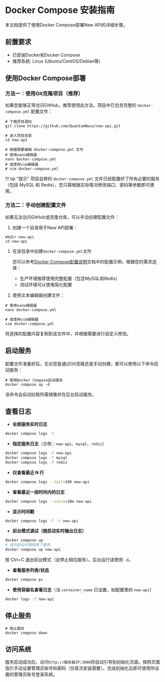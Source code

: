 # Docker Compose 安装指南

本文档提供了使用Docker Compose部署New API的详细步骤。

## 前置要求

- 已安装Docker和Docker Compose
- 推荐系统: Linux (Ubuntu/CentOS/Debian等)

## 使用Docker Compose部署

### 方法一：使用Git克隆项目（推荐）

如果您能够正常访问GitHub，推荐使用此方法。项目中已包含完整的 `docker-compose.yml` 配置文件：

```shell
# 下载项目源码
git clone https://github.com/QuantumNous/new-api.git

# 进入项目目录
cd new-api

# 根据需要编辑 docker-compose.yml 文件
# 使用nano编辑器
nano docker-compose.yml
# 或使用vim编辑器
# vim docker-compose.yml
```

!!! tip "提示"
    项目自带的 `docker-compose.yml` 文件已经配置好了所有必要的服务（包括 MySQL 和 Redis），您只需根据实际情况修改端口、密码等参数即可使用。

### 方法二：手动创建配置文件

如果无法访问GitHub或克隆仓库，可以手动创建配置文件：

1. 创建一个目录用于New API部署：

```shell
mkdir new-api
cd new-api
```

1. 在该目录中创建`docker-compose.yml`文件

   您可以参考[Docker Compose配置说明](docker-compose-yml.md)文档中的配置示例，根据您的需求选择：
   
   - 生产环境推荐使用完整配置（包含MySQL和Redis）
   - 测试环境可以使用简化配置

1. 使用文本编辑器创建文件：

```shell
# 使用nano编辑器
nano docker-compose.yml

# 或使用vim编辑器
vim docker-compose.yml
```

将选择的配置内容复制到该文件中，并根据需要进行自定义修改。

## 启动服务

配置文件准备好后，无论您是通过Git克隆还是手动创建，都可以使用以下命令启动服务：

```shell
# 使用Docker Compose启动服务
docker compose up -d
```

该命令会自动拉取所需镜像并在后台启动服务。

## 查看日志

- **全部服务实时日志**

```bash
docker compose logs -f
```

- **指定服务日志**（示例：`new-api`、`mysql`、`redis`）

```bash
docker compose logs -f new-api
docker compose logs -f mysql
docker compose logs -f redis
```

- **仅查看最近 N 行**

```bash
docker compose logs --tail=100 new-api
```

- **查看最近一段时间内的日志**

```bash
docker compose logs --since=10m new-api
```

- **显示时间戳**

```bash
docker compose logs -f -t new-api
```

- **前台模式调试（随启动实时输出日志）**

```bash
docker compose up
# 或仅启动并跟随某个服务
docker compose up new-api
```

按 Ctrl+C 退出前台模式（会停止相应服务）。后台运行请使用 `-d`。

- **查看服务列表/状态**

```bash
docker compose ps
```

- **使用容器名查看日志**（当 `container_name` 已设置，如配置里的 `new-api`）

```bash
docker logs -f new-api
```

## 停止服务

```shell
# 停止服务
docker compose down
```

## 访问系统

服务启动成功后，访问`http://服务器IP:3000`将自动引导到初始化页面。按照页面指引手动设置管理员账号和密码（仅首次安装需要）。完成初始化后即可使用所设置的管理员账号登录系统。
